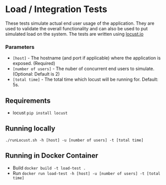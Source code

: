 # Load / Integration Tests

These tests simulate actual end user usage of the application. They are used to validate the overall functionality and can also be used to put simulated load on the system. The tests are written using [locust.io](http://locust.io)

### Parameters
* `[host]` - The hostname (and port if applicable) where the application is exposed. (Required)
* `[number of users]` - The nuber of concurrent end users to simulate. (Optional: Default is 2)
* `[total time]` - The total time which locust will be running for. Default: 5s.

## Requirements

* locust `pip install locust`

## Running locally

`./runLocust.sh -h [host] -u [number of users] -t [total time]`

## Running in Docker Container
* Build `docker build -t load-test .`
* Run `docker run load-test -h [host] -u [number of users] -t [total time]`

